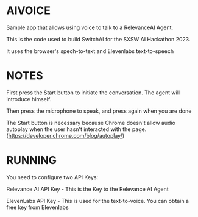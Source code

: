 # AIVOICE 
Sample app that allows using voice to talk to a RelevanceAI Agent.

This is the code used to build SwitchAI for the SXSW AI Hackathon 2023.

It uses the browser's spech-to-text and Elevenlabs text-to-speech

# NOTES
First press the Start button to initiate the conversation. The agent will introduce himself.

Then press the microphone to speak, and press again when you are done

The Start button is necessary because Chrome doesn't allow audio autoplay when the user hasn't interacted with the page. (https://developer.chrome.com/blog/autoplay/)

# RUNNING
You need to configure two API Keys:

Relevance AI API Key - This is the Key to the Relevance AI Agent

ElevenLabs API Key - This is used for the text-to-voice. You can obtain a free key from Elevenlabs
